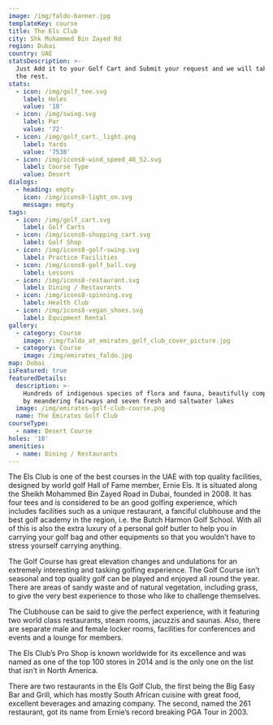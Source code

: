 ```yaml
---
image: /img/faldo-banner.jpg
templateKey: course
title: The Els Club
city: Shk Muhammed Bin Zayed Rd
region: Dubai
country: UAE
statsDescription: >-
  Just Add it to your Golf Cart and Submit your request and we will take care of
  the rest.
stats:
  - icon: /img/golf_tee.svg
    label: Holes
    value: '18'
  - icon: /img/swing.svg
    label: Par
    value: '72'
  - icon: /img/golf_cart._light.png
    label: Yards
    value: '7538'
  - icon: /img/icons8-wind_speed_48_52.svg
    label: Course Type
    value: Desert
dialogs:
  - heading: empty
    icon: /img/icons8-light_on.svg
    message: empty
tags:
  - icon: /img/golf_cart.svg
    label: Golf Carts
  - icon: /img/icons8-shopping_cart.svg
    label: Golf Shop
  - icon: /img/icons8-golf-swing.svg
    label: Practice Facilities
  - icon: /img/icons8-golf_ball.svg
    label: Lessons
  - icon: /img/icons8-restaurant.svg
    label: Dining / Restaurants    
  - icon: /img/icons8-spinning.svg
    label: Health Club
  - icon: /img/icons8-vegan_shoes.svg
    label: Equipment Rental
gallery:
  - category: Course
    image: /img/faldo_at_emirates_golf_club_cover_picture.jpg
  - category: Course
    image: /img/emirates_faldo.jpg
map: Dubai
isFeatured: true
featuredDetails:
  description: >-
    Hundreds of indigenous species of flora and fauna, beautifully complemented
    by meandering fairways and seven fresh and saltwater lakes
  image: /img/emirates-golf-club-course.png
  name: The Emirates Golf Club
courseType:
  - name: Desert Course
holes: '18'
amenities:
  - name: Dining / Restaurants
---
```

The Els Club is one of the best courses in the UAE with top quality facilities, designed by world golf Hall of Fame member, Ernie Els. It is situated along the Sheikh Mohammed Bin Zayed Road in Dubai, founded in 2008. It has four tees and is considered to be an good golfing experience, which includes facilities such as a unique restaurant, a fanciful clubhouse and the best golf academy in the region, i.e. the Butch Harmon Golf School. With all of this is also the extra luxury of a personal golf butler to help you in carrying your golf bag and other equipments so that you wouldn’t have to stress yourself carrying anything.

The Golf Course has great elevation changes and undulations for an extremely interesting and tasking golfing experience. The Golf Course isn’t seasonal and top quality golf can be played and enjoyed all round the year. There are areas of sandy waste and of natural vegetation, including grass, to give the very best experience to those who like to challenge themselves.

The Clubhouse can be said to give the perfect experience, with it featuring two world class restaurants, steam rooms, jacuzzis and saunas. Also, there are separate male and female locker rooms, facilities for conferences and events and a lounge for members.

The Els Club’s Pro Shop is known worldwide for its excellence and was named as one of the top 100 stores in 2014 and is the only one on the list that isn’t in North America.

There are two restaurants in the Els Golf Club, the first being the Big Easy Bar and Grill, which has mostly South African cuisine with great food, excellent beverages and amazing company. The second, named the 261 restaurant, got its name from Ernie’s record breaking PGA Tour in 2003.